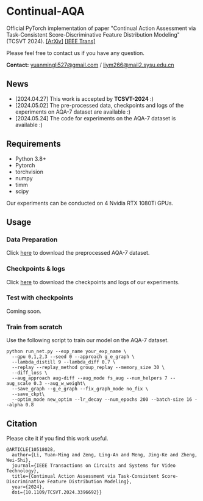 # Continual-AQA
Official PyTorch implementation of paper "Continual Action Assessment via Task-Consistent Score-Discriminative Feature Distribution Modeling" (TCSVT 2024). 
[[ArXiv]](https://arxiv.org/abs/2309.17105) [[IEEE Trans]](https://ieeexplore.ieee.org/document/10518028)

Please feel free to contact us if you have any question.

**Contact:** yuanmingli527@gmail.com / liym266@mail2.sysu.edu.cn

## News
- [2024.04.27] This work is accepted by **TCSVT-2024** :)
- [2024.05.02] The pre-processed data, checkpoints and logs of the experiments on AQA-7 dataset are available :)
- [2024.05.24] The code for experiments on the AQA-7 dataset is available :)


## Requirements
- Python 3.8+
- Pytorch
- torchvision
- numpy
- timm
- scipy

Our experiments can be conducted on 4 Nvidia RTX 1080Ti GPUs.

## Usage
### Data Preparation
Click [here](https://drive.google.com/drive/folders/1Llnwbn2CO-ktQU1oxkhO46Qj-n-Z7BeM?usp=sharing) to download the preprocessed AQA-7 dataset.

### Checkpoints \& logs
Click [here](https://drive.google.com/drive/folders/1QVT0U_HLNdHYZi4GEGZsIAVXz2idtKGa?usp=sharing) to download the checkpoints and logs of our experiments.

### Test with checkpoints
Coming soon.

### Train from scratch
Use the following script to train our model on the AQA-7 dataset.
```
python run_net.py --exp_name your_exp_name \
  --gpu 0,1,2,3 --seed 0 --approach g_e_graph \
  --lambda_distill 9 --lambda_diff 0.7 \
  --replay --replay_method group_replay --memory_size 30 \
  --diff_loss \
  --aug_approach aug-diff --aug_mode fs_aug --num_helpers 7 --aug_scale 0.3 --aug_w_weight\
  --save_graph --g_e_graph --fix_graph_mode no_fix \
  --save_ckpt\
  --optim_mode new_optim --lr_decay --num_epochs 200 --batch-size 16 --alpha 0.8 
```

## Citation
Please cite it if you find this work useful.
```
@ARTICLE{10518028,
  author={Li, Yuan-Ming and Zeng, Ling-An and Meng, Jing-Ke and Zheng, Wei-Shi},
  journal={IEEE Transactions on Circuits and Systems for Video Technology}, 
  title={Continual Action Assessment via Task-Consistent Score-Discriminative Feature Distribution Modeling}, 
  year={2024},
  doi={10.1109/TCSVT.2024.3396692}}

```
